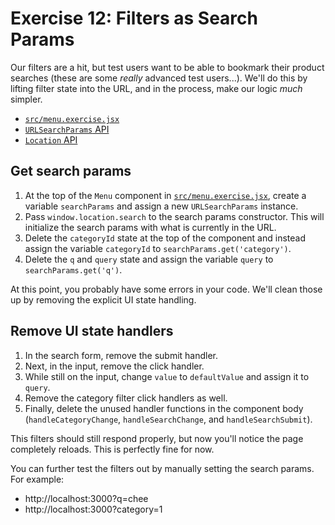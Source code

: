 # Exercise 12: Filters as Search Params

Our filters are a hit, but test users want to be able to bookmark their product searches (these are some *really* advanced test users...). We'll do this by lifting filter state into the URL, and in the process, make our logic *much* simpler.

- [`src/menu.exercise.jsx`](./src/menu.exercise.jsx)
- [`URLSearchParams` API](https://developer.mozilla.org/en-US/docs/Web/API/URLSearchParams)
- [`Location` API](https://developer.mozilla.org/en-US/docs/Web/API/Location)

## Get search params

1. At the top of the `Menu` component in [`src/menu.exercise.jsx`](./src/menu.exercise.jsx), create a variable `searchParams` and assign a new `URLSearchParams` instance.
2. Pass `window.location.search` to the search params constructor. This will initialize the search params with what is currently in the URL.
3. Delete the `categoryId` state at the top of the component and instead assign the variable `categoryId` to `searchParams.get('category')`.
4. Delete the `q` and `query` state and assign the variable `query` to `searchParams.get('q')`.

At this point, you probably have some errors in your code. We'll clean those up by removing the explicit UI state handling.

## Remove UI state handlers

1. In the search form, remove the submit handler.
2. Next, in the input, remove the click handler.
3. While still on the input, change `value` to `defaultValue` and assign it to `query`.
4. Remove the category filter click handlers as well.
5. Finally, delete the unused handler functions in the component body (`handleCategoryChange`, `handleSearchChange`, and `handleSearchSubmit`).

This filters should still respond properly, but now you'll notice the page completely reloads. This is perfectly fine for now.

You can further test the filters out by manually setting the search params. For example:

- http://localhost:3000?q=chee
- http://localhost:3000?category=1